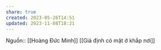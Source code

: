 ```yaml
---
share: true
created: 2023-05-26T14:51
updated: 2023-11-08T18:21
---
```

Nguồn:: [[Hoàng Đức Minh]]
[[Giả định có mặt ở khắp nơi]]